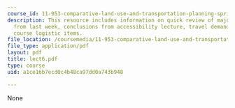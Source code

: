 ```yaml
---
course_id: 11-953-comparative-land-use-and-transportation-planning-spring-2006
description: This resource includes information on quick review of major concepts
  from last week, conclusions from accessibility lecture, travel demand, and other
  course logistic items.
file_location: /coursemedia/11-953-comparative-land-use-and-transportation-planning-spring-2006/a1ce16b7ecd0c4b48ca97dd0a743b948_lect6.pdf
file_type: application/pdf
layout: pdf
title: lect6.pdf
type: course
uid: a1ce16b7ecd0c4b48ca97dd0a743b948

---
```

None